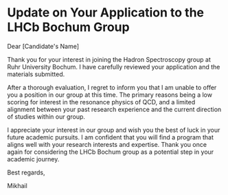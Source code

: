 # Update on Your Application to the LHCb Bochum Group

Dear [Candidate's Name]

Thank you for your interest in joining the Hadron Spectroscopy group at Ruhr University Bochum. I have carefully reviewed your application and the materials submitted.

After a thorough evaluation, I regret to inform you that I am unable to offer you a position in our group at this time. The primary reasons being a low scoring for interest in the resonance physics of QCD, and a limited alignment between your past research experience and the current direction of studies within our group.

I appreciate your interest in our group and wish you the best of luck in your future academic pursuits. I am confident that you will find a program that aligns well with your research interests and expertise. Thank you once again for considering the LHCb Bochum group as a potential step in your academic journey.

Best regards,

  Mikhail
